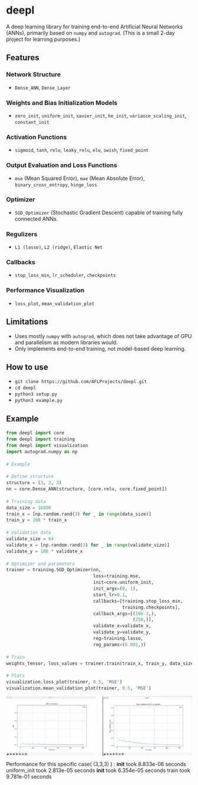 # deepl

A deep learning library for training end-to-end Artificial Neural Networks (ANNs), primarily based on `numpy` and `autograd`. (This is a small 2-day project for learning purposes.)

## Features

### Network Structure
- `Dense_ANN`, `Dense_Layer`

### Weights and Bias Initialization Models
- `zero_init`, `uniform_init`, `xavier_init`, `he_init`, `variance_scaling_init`, `constant_init`

### Activation Functions
- `sigmoid`, `tanh`, `relu`, `leaky_relu`, `elu`, `swish`, `fixed_point`

### Output Evaluation and Loss Functions
- `mse` (Mean Squared Error), `mae` (Mean Absolute Error), `binary_cross_entropy`, `hinge_loss`

### Optimizer
- `SGD_Optimizer` (Stochastic Gradient Descent) capable of training fully connected ANNs.

### Regulizers
- `L1 (lasso)`, `L2 (ridge)`, `Elastic Net`

### Callbacks
- `stop_loss_min`, `lr_scheduler`, `checkpoints`

### Performance Visualization
- `loss_plot`, `mean_validation_plot`

## Limitations
- Uses mostly `numpy` with `autograd`, which does not take advantage of GPU and parallelism as modern libraries would.
- Only implements end-to-end training, not model-based deep learning.

## How to use
- `git clone https://github.com/AFLProjects/deepl.git`
- `cd deepl`
- `python3 setup.py`
- `python3 example.py`

## Example

```python
from deepl import core
from deepl import training
from deepl import visualization
import autograd.numpy as np

# Example

# Define structure
structure = (3, 3, 3)
nn = core.Dense_ANN(structure, [core.relu, core.fixed_point])

# Training data
data_size = 16000
train_x = [np.random.rand(3) for _ in range(data_size)]
train_y = 100 * train_x

# Validation data
validate_size = 64
validate_x = [np.random.rand(3) for _ in range(validate_size)]
validate_y = 100 * validate_x

# Optimizer and parameters
trainer = training.SGD_Optimizer(nn,
                                 loss=training.mse,
                                 init=core.uniform_init,
                                 init_args=(0, 1),
                                 start_lr=0.1,
                                 callbacks=[training.stop_loss_min,
                                            training.checkpoints],
                                 callback_args=[(10e-3,),
                                                (250,)],
                                 validate_x=validate_x,
                                 validate_y=validate_y,
                                 reg=training.lasso,
                                 reg_params=(0.001,))

# Train
weights_tensor, loss_values = trainer.train(train_x, train_y, data_size)

# Plots
visualization.loss_plot(trainer, 0.5, 'MSE')
visualization.mean_validation_plot(trainer, 0.5, 'MSE')
```

<div style="display: flex; justify-content: space-between;">
    <img src="images/img1.png" alt="Image 1" style="width: 48%;">
    <img src="images/img2.png" alt="Image 2" style="width: 48%;">
</div>

Performance for this specific case( (3,3,3) ) : 
__init__ took 8.833e-06 seconds
uniform_init took 2.813e-05 seconds
__init__ took 6.354e-05 seconds
train took 9.781e-01 seconds








